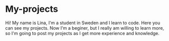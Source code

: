 # My-projects
Hi!
My name is Lina, I'm a student in Sweden and I learn to code. Here you can see my projects.
Now I'm a beginer, but I really am willing to learn more, so I'm going to post my projects as I get more experience and knowledge.
